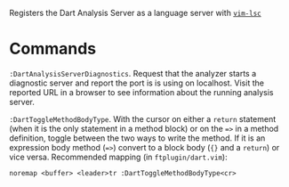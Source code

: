 Registers the Dart Analysis Server as a language server with
[`vim-lsc`](https://github.com/natebosch/vim-lsc)

# Commands

`:DartAnalysisServerDiagnostics`. Request that the analyzer starts a diagnostic
server and report the port is is using on localhost. Visit the reported URL in a
browser to see information about the running analysis server.

`:DartToggleMethodBodyType`. With the cursor on either a `return` statement
(when it is the only statement in a method block) or on the `=>` in a method
definition, toggle between the two ways to write the method. If it is an
expression body method (`=>`) convert to a block body (`{}` and a `return`) or
vice versa. Recommended mapping (in `ftplugin/dart.vim`):

```viml
noremap <buffer> <leader>tr :DartToggleMethodBodyType<cr>
```
